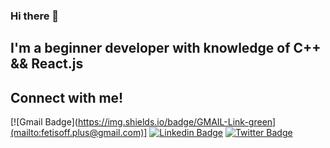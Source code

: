 ### Hi there 👋

## I'm a beginner developer with knowledge of C++ && React.js

## Connect with me!
  [![Gmail Badge](https://img.shields.io/badge/GMAIL-Link-green](mailto:fetisoff.plus@gmail.com)] [![Linkedin Badge](https://img.shields.io/badge/LinkedIn-Link-green)](https://www.linkedin.com/in/nikita-fetisoff-80a5231b3) [![Twitter Badge](https://img.shields.io/badge/Twitter-Link-green)](https://twitter.com/Nik58000229)
<!--
**OriginatorX/OriginatorX** is a ✨ _special_ ✨ repository because its `README.md` (this file) appears on your GitHub profile.

Here are some ideas to get you started:

- 🔭 I’m currently working on ...
- 🌱 I’m currently learning ...
- 👯 I’m looking to collaborate on ...
- 🤔 I’m looking for help with ...
- 💬 Ask me about ...
- 📫 How to reach me: ...
- 😄 Pronouns: ...
- ⚡ Fun fact: ...
-->
